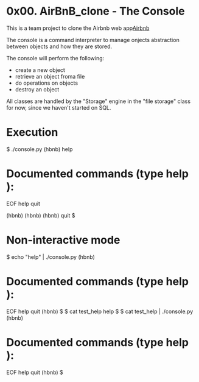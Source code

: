 # 0x00. AirBnB_clone - The Console

This is a team project to clone the Airbnb web app[Airbnb](https://www.airbnb.co.za)

The console is a command interpreter to manage onjects abstraction between objects and how they are stored.

The console will perform the following:
- create a new object
- retrieve an object froma file
- do operations on objects
- destroy an object

All classes are handled by the "Storage" engine in the "file storage" class for now, since we haven't started on SQL.

# Execution 
$ ./console.py
(hbnb) help

Documented commands (type help <topic>):
========================================
EOF  help  quit

(hbnb) 
(hbnb) 
(hbnb) quit
$

# Non-interactive mode
$ echo "help" | ./console.py
(hbnb)

Documented commands (type help <topic>):
========================================
EOF  help  quit
(hbnb) 
$
$ cat test_help
help
$
$ cat test_help | ./console.py
(hbnb)

Documented commands (type help <topic>):
========================================
EOF  help  quit
(hbnb) 
$